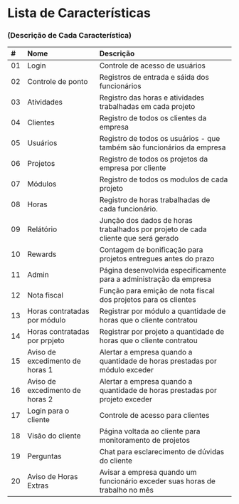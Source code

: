 # Lista de Características
### (Descrição de Cada Característica)

| # | Nome | Descrição
:----|:-----|:----
| 01 | Login | Controle de acesso de usuários
| 02 | Controle de ponto | Registros de entrada e sáida dos funcionários
| 03 | Atividades | Registro das horas e atividades  trabalhadas em cada projeto
| 04 | Clientes | Registro de todos os clientes da empresa
| 05 | Usuários | Registro de todos os usuários - que também são funcionários da empresa
| 06 | Projetos | Registro de todos os projetos da empresa por cliente
| 07 | Módulos | Registro de todos os modulos de cada projeto
| 08 | Horas | Registro de horas trabalhadas de cada funcionário.
| 09 | Relátório | Junção dos dados de horas trabalhados por projeto de cada cliente que será gerado
| 10 | Rewards | Contagem de bonificação para projetos entregues antes do prazo
| 11 | Admin | Página desenvolvida especificamente para a administração da empresa
| 12 | Nota fiscal | Função para emição de nota fiscal dos projetos para os clientes
| 13 | Horas contratadas por módulo | Registrar por módulo a quantidade de horas que o cliente contratou
| 14 | Horas contratadas por prpjeto | Registrar por projeto a quantidade de horas que o cliente contratou
| 15 | Aviso de excedimento de horas 1 | Alertar a empresa quando a quantidade de horas prestadas por módulo exceder
| 16 | Aviso de excedimento de horas 2 | Alertar a empresa quando a quantidade de horas prestadas por projeto exceder
| 17 | Login para o cliente | Controle de acesso para clientes
| 18 | Visão do cliente | Página voltada ao cliente para monitoramento de projetos
| 19 | Perguntas | Chat para esclarecimento de dúvidas do cliente
| 20 | Aviso de Horas Extras | Avisar a empresa quando um funcionário exceder suas horas de trabalho no mês
